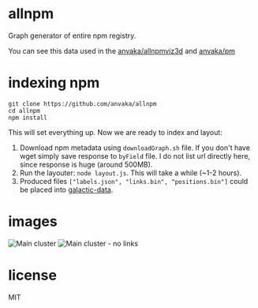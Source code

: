 # allnpm

Graph generator of entire npm registry.

You can see this data used in the [anvaka/allnpmviz3d](https://github.com/anvaka/allnpmviz3d)
and [anvaka/pm](https://github.com/anvaka/pm)

# indexing npm

```
git clone https://github.com/anvaka/allnpm
cd allnpm
npm install
```

This will set everything up. Now we are ready to index and layout:

1. Download npm metadata using `downloadGraph.sh` file. If you don't have wget
simply save response to `byField` file. I do not list url directly here, since
response is huge (around 500MB).
2. Run the layouter: `node layout.js`. This will take a while (~1-2 hours).
3. Produced files `["labels.json", "links.bin", "positions.bin"]` could be placed into
[galactic-data](https://github.com/anvaka/pm#data-format).

# images

![Main cluster](https://raw.githubusercontent.com/anvaka/allnpmviz3d/master/images/npm-all.png)
![Main cluster - no links](https://raw.githubusercontent.com/anvaka/allnpmviz3d/master/images/mushrooms.png)


# license

MIT
